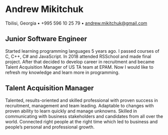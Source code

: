 # Andrew Mikitchuk

Tbilisi, Georgia • +995 596 10 25 79 • andrew.mikitchuk@gmail.com


## Junior Software Engineer

Started learning programming languages 5 years ago. I passed courses of C, C++, C# and JavaScript. In 2018 attended RSSchool and made final project. After that decided to develop career in recruitment and became Talent Acquisition Manager of US TA team at EPAM. Now I would like to refresh my knowledge and learn more in programming. 

## Talent Acquisition Manager

Talented, results-oriented and skilled professional with proven success in recruitment, management and team leading. Adaptable to changes with proven ability to learn quickly and manage unknowns. Skilled in communicating with business stakeholders and candidates from all over the world. Connected right people at the right time which led to business and people’s personal and professional growth. 